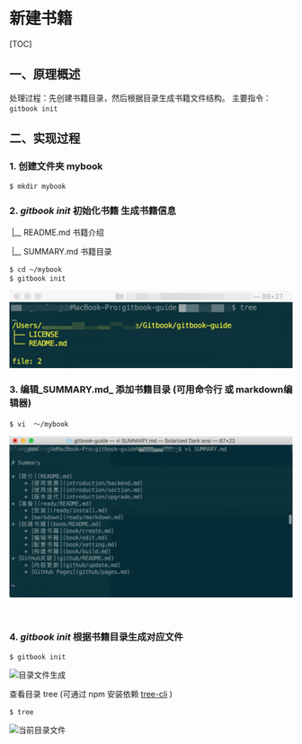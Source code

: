 # 新建书籍

\[TOC\]

## 一、原理概述

处理过程：先创建书籍目录，然后根据目录生成书籍文件结构。 主要指令： `gitbook init`

## 二、实现过程

### 1. 创建文件夹  mybook

```text
$ mkdir mybook
```

### 2. _gitbook init_ 初始化书籍  生成书籍信息

​ \|_\_\__ README.md 书籍介绍

​ \|_\_\__ SUMMARY.md 书籍目录

```text
$ cd ~/mybook  
$ gitbook init
```

![&#x521D;&#x59CB;&#x5316;&#x56FE;&#x50CF;](../.gitbook/assets/init.jpg)

### 3.  编辑_SUMMARY.md_ 添加书籍目录  \(可用命令行 或 markdown编辑器\)

```text
$ vi  ～/mybook
```

![&#x76EE;&#x5F55;&#x7F16;&#x8F91;](../.gitbook/assets/constructor-tree.jpg)

​

### 4. _gitbook init_ 根据书籍目录生成对应文件

```text
$ gitbook init
```

![&#x76EE;&#x5F55;&#x6587;&#x4EF6;&#x751F;&#x6210;](https://github.com/omamStudy/gitbook-guide/tree/e92d80ef48ccda328f733fa68e384b11537c3f2b/Users/zhangyanling/Studyspace/Gitbook/gitbook-guide/book/constructor-init.jpg)

查看目录 tree \(可通过 npm 安装依赖 [tree-cli](https://www.npmjs.com/package/tree-cli) \)

```text
$ tree
```

![&#x5F53;&#x524D;&#x76EE;&#x5F55;&#x6587;&#x4EF6;](https://github.com/omamStudy/gitbook-guide/tree/e92d80ef48ccda328f733fa68e384b11537c3f2b/Users/zhangyanling/Studyspace/Gitbook/gitbook-guide/book/constructor-tree-file.jpg)


